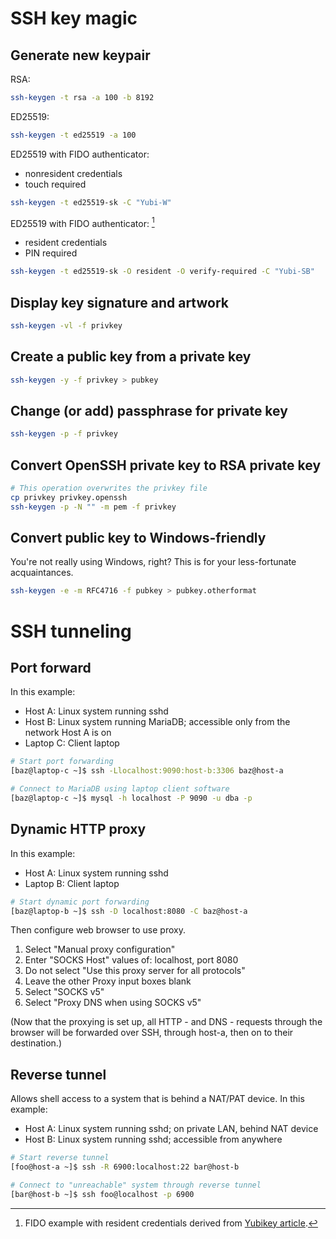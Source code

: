 # SSH key magic

## Generate new keypair

RSA:
```bash
ssh-keygen -t rsa -a 100 -b 8192
```

ED25519:
```bash
ssh-keygen -t ed25519 -a 100
```

ED25519 with FIDO authenticator:
* nonresident credentials
* touch required
```bash
ssh-keygen -t ed25519-sk -C "Yubi-W"
```

ED25519 with FIDO authenticator: [^yubi_example]
* resident credentials
* PIN required
```bash
ssh-keygen -t ed25519-sk -O resident -O verify-required -C "Yubi-SB"
```

[^yubi_example]:
    FIDO example with resident credentials derived from [Yubikey article](https://developers.yubico.com/SSH/Securing_SSH_with_FIDO2.html).

## Display key signature and artwork

```bash
ssh-keygen -vl -f privkey
```

## Create a public key from a private key

```bash
ssh-keygen -y -f privkey > pubkey
```

## Change (or add) passphrase for private key

```bash
ssh-keygen -p -f privkey
```

## Convert OpenSSH private key to RSA private key

```bash
# This operation overwrites the privkey file
cp privkey privkey.openssh
ssh-keygen -p -N "" -m pem -f privkey
```

## Convert public key to Windows-friendly

You're not really using Windows, right? This is for your less-fortunate acquaintances.

```bash
ssh-keygen -e -m RFC4716 -f pubkey > pubkey.otherformat
```

# SSH tunneling

## Port forward

In this example:
* Host A: Linux system running sshd
* Host B: Linux system running MariaDB; accessible only from the network Host A is on
* Laptop C: Client laptop

```bash
# Start port forwarding
[baz@laptop-c ~]$ ssh -Llocalhost:9090:host-b:3306 baz@host-a

# Connect to MariaDB using laptop client software
[baz@laptop-c ~]$ mysql -h localhost -P 9090 -u dba -p
```

## Dynamic HTTP proxy

In this example:
* Host A: Linux system running sshd
* Laptop B: Client laptop

```bash
# Start dynamic port forwarding
[baz@laptop-b ~]$ ssh -D localhost:8080 -C baz@host-a
```

Then configure web browser to use proxy.

1. Select "Manual proxy configuration"
2. Enter "SOCKS Host" values of: localhost, port 8080
3. Do not select "Use this proxy server for all protocols"
4. Leave the other Proxy input boxes blank
5. Select "SOCKS v5"
6. Select "Proxy DNS when using SOCKS v5"

(Now that the proxying is set up, all HTTP - and DNS - requests through the browser will be forwarded over SSH, through host-a, then on to their destination.)

## Reverse tunnel

Allows shell access to a system that is behind a NAT/PAT device. In this example:

* Host A: Linux system running sshd; on private LAN, behind NAT device
* Host B: Linux system running sshd; accessible from anywhere

```bash
# Start reverse tunnel
[foo@host-a ~]$ ssh -R 6900:localhost:22 bar@host-b

# Connect to "unreachable" system through reverse tunnel
[bar@host-b ~]$ ssh foo@localhost -p 6900
```
